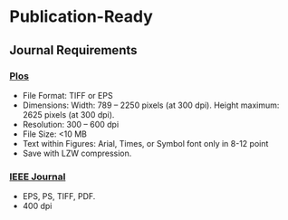 # Publication-Ready


## Journal Requirements

### [Plos](https://journals.plos.org/plosone/s/figures)

* File Format: TIFF or EPS
* Dimensions: Width: 789 – 2250 pixels (at 300 dpi). Height maximum: 2625 pixels (at 300 dpi).
* Resolution: 300 – 600 dpi
* File Size: <10 MB
* Text within Figures: Arial, Times, or Symbol font only in 8-12 point
* Save with LZW compression.

### [IEEE Journal](https://www.ieee.org/content/dam/ieee-org/ieee/web/org/pubs/eic-guide.pdf)

* EPS, PS, TIFF, PDF.
* 400 dpi
